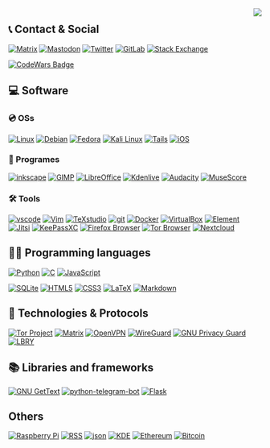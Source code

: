 <!--- ## 🤔 What do I do? --->
<img align='right' src='https://komarev.com/ghpvc/?username=zer0-x&color=blue'>

## :telephone_receiver: Contact & Social
[![Matrix](https://img.shields.io/badge/Matrix-000000?style=for-the-badge&logo=Matrix&logoColor=white)](https://matrix.to/#/@zer0-x:matrix.org)
[![Mastodon](https://img.shields.io/badge/Mastodon-3088D4?style=for-the-badge&logo=Mastodon&logoColor=white)](https://mastodon.social/@zer0_x)
[![Twitter](https://img.shields.io/badge/Twitter-1DA1F2?style=for-the-badge&logo=Twitter&logoColor=white)](https://twitter.com/zer0_x0)
[![GitLab](https://img.shields.io/badge/GitLab-FCA121?style=for-the-badge&logo=GitLab&logoColor=white)](https://gitlab.com/zer0-x)
[![Stack Exchange](https://img.shields.io/badge/Stack%20Exchange-1E5397?style=for-the-badge&logo=Stack%20Exchange&logoColor=white)](https://stackexchange.com/users/21136379/zer0-x)

[![CodeWars Badge](https://www.codewars.com/users/zer0-x/badges/large)](https://www.codewars.com/users/zer0-x)



## 💻 Software
### 💿 OSs
[![Linux](https://img.shields.io/badge/Linux-000000?style=for-the-badge&logo=linux&logoColor=white)](https://www.kernel.org/)
[![Debian](https://img.shields.io/badge/Debian-A81D33?style=for-the-badge&logo=Debian&logoColor=white)](https://www.debian.org/)
[![Fedora](https://img.shields.io/badge/Fedora-294172?style=for-the-badge&logo=Fedora&logoColor=white)](https://getfedora.org/)
[![Kali Linux](https://img.shields.io/badge/Kali%20Linux-557C94?style=for-the-badge&logo=Kali%20Linux&logoColor=white)](https://www.kali.org/)
[![Tails](https://img.shields.io/badge/Tails-56347C?style=for-the-badge&logo=Tails&logoColor=white)](https://tails.boum.org/)
[![iOS](https://img.shields.io/badge/iOS-000000?style=for-the-badge)](https://www.apple.com/ios)



### :floppy_disk: Programes
[![inkscape](https://img.shields.io/badge/inkscape-000000?style=for-the-badge&logo=inkscape&logoColor=white)](https://inkscape.org/)
[![GIMP](https://img.shields.io/badge/GIMP-5C5543?style=for-the-badge&logo=GIMP&logoColor=white)](https://www.gimp.org/)
[![LibreOffice](https://img.shields.io/badge/LibreOffice-18A303?style=for-the-badge&logo=LibreOffice&logoColor=white)](https://www.libreoffice.org/)
[![Kdenlive](https://img.shields.io/badge/Kdenlive-527EB2?style=for-the-badge&logo=Kdenlive&logoColor=white)](https://kdenlive.org/en/)
[![Audacity](https://img.shields.io/badge/Audacity-0000CC?style=for-the-badge&logo=Audacity&logoColor=white)](https://www.audacityteam.org/)
[![MuseScore](https://img.shields.io/badge/MuseScore-1A70B8?style=for-the-badge&logo=MuseScore&logoColor=white)](https://musescore.org)



### 🛠️ Tools
[![vscode](https://img.shields.io/badge/vscode-007ACC?style=for-the-badge&logo=Visual%20Studio%20Code&logoColor=white)](https://code.visualstudio.com/)
[![Vim](https://img.shields.io/badge/Vim-019733?style=for-the-badge&logo=Vim&logoColor=white)](https://www.vim.org/)
[![TeXstudio](https://img.shields.io/badge/TeXstudio-29003d?style=for-the-badge)](https://www.texstudio.org/)
[![git](https://img.shields.io/badge/git-F05032?style=for-the-badge&logo=git&logoColor=white)](https://git-scm.com/)
[![Docker](https://img.shields.io/badge/Docker-2496ED?style=for-the-badge&logo=Docker&logoColor=white)](https://www.docker.com/)
[![VirtualBox](https://img.shields.io/badge/VirtualBox-183A61?style=for-the-badge&logo=VirtualBox&logoColor=white)](https://www.virtualbox.org/)
[![Element](https://img.shields.io/badge/Element-0DBD8B?style=for-the-badge&logo=Element&logoColor=white)](https://element.io/)
[![Jitsi](https://img.shields.io/badge/Jitsi-97979A?style=for-the-badge&logo=Jitsi&logoColor=white)](https://jitsi.org/)
[![KeePassXC](https://img.shields.io/badge/KeePassXC-6CAC4D?style=for-the-badge&logo=KeePassXC&logoColor=white)](https://keepassxc.org/)
[![Firefox Browser](https://img.shields.io/badge/Firefox%20Browser-FF7139?style=for-the-badge&logo=Firefox%20Browser&logoColor=white)](https://www.mozilla.org/en-US/firefox/new/)
[![Tor Browser](https://img.shields.io/badge/Tor%20Browser-7D4698?style=for-the-badge&logo=Tor%20Browser&logoColor=white)](https://www.torproject.org/)
[![Nextcloud](https://img.shields.io/badge/Nextcloud-0082C9?style=for-the-badge&logo=Nextcloud&logoColor=white)](https://nextcloud.com/)


## :man_technologist: Programming languages
[![Python](https://img.shields.io/badge/Python-3776AB?style=for-the-badge&logo=Python&logoColor=white)](https://www.python.org/)
[![C](https://img.shields.io/badge/Language-A8B9CC?style=for-the-badge&logo=C&logoColor=gray)](https://en.wikipedia.org/wiki/C_(programming_language))
[![JavaScript](https://img.shields.io/badge/JavaScript-F7DF1E?style=for-the-badge&logo=JavaScript&logoColor=white)](https://www.javascript.com/)

[![SQLite](https://img.shields.io/badge/SQLite-003B57?style=for-the-badge&logo=SQLite&logoColor=white)](https://sqlite.org/index.html)
[![HTML5](https://img.shields.io/badge/HTML-E34F26?style=for-the-badge&logo=HTML5&logoColor=white)](https://simple.wikipedia.org/wiki/HTML)
[![CSS3](https://img.shields.io/badge/CSS-1572B6?style=for-the-badge&logo=CSS3&logoColor=white)](https://en.wikipedia.org/wiki/CSS)
[![LaTeX](https://img.shields.io/badge/LaTeX-008080?style=for-the-badge&logo=LaTeX&logoColor=white)](https://www.latex-project.org/)
[![Markdown](https://img.shields.io/badge/Markdown-000000?style=for-the-badge&logo=Markdown&logoColor=white)](https://www.markdownguide.org/)

## 🔌 Technologies & Protocols
[![Tor Project](https://img.shields.io/badge/Tor-7E4798?style=for-the-badge&logo=Tor%20Project&logoColor=white)](https://www.torproject.org/)
[![Matrix](https://img.shields.io/badge/Matrix-000000?style=for-the-badge&logo=Matrix&logoColor=white)](https://matrix.org/)
[![OpenVPN](https://img.shields.io/badge/OpenVPN-EA7E20?style=for-the-badge&logo=OpenVPN&logoColor=white)](https://openvpn.net/)
[![WireGuard](https://img.shields.io/badge/WireGuard-88171A?style=for-the-badge&logo=WireGuard&logoColor=white)](https://www.wireguard.com/)
[![GNU Privacy Guard](https://img.shields.io/badge/GNU%20Privacy%20Guard-0093DD?style=for-the-badge&logo=GNU%20Privacy%20Guard&logoColor=white)](https://www.gnupg.org/)
[![LBRY](https://img.shields.io/badge/LBRY-2F9176?style=for-the-badge&logo=LBRY&logoColor=white)](https://lbry.com/)


## 📚 Libraries and frameworks
[![GNU GetText](https://img.shields.io/badge/GNU%20gettext-000000?style=for-the-badge&logo=Google%20Translate&logoColor=white)](https://www.gnu.org/software/gettext)
[![python-telegram-bot](https://img.shields.io/badge/Python%20Telegram%20bot-26A5E4?style=for-the-badge&logo=Telegram&logoColor=white)](https://python-telegram-bot.org/)
[![Flask](https://img.shields.io/badge/Python%20Flask-000000?style=for-the-badge&logo=Flask&logoColor=white)](https://flask.palletsprojects.com)

## Others
[![Raspberry Pi](https://img.shields.io/badge/Raspberry%20Pi-A22846?style=for-the-badge&logo=Raspberry%20Pi&logoColor=white)](https://www.raspberrypi.org/)
[![RSS](https://img.shields.io/badge/RSS-FFA500?style=for-the-badge&logo=RSS&logoColor=white)](https://en.wikipedia.org/wiki/RSS)
[![json](https://img.shields.io/badge/json-000000?style=for-the-badge&logo=json&logoColor=white)](https://en.wikipedia.org/wiki/JSON)
[![KDE](https://img.shields.io/badge/KDE-1D99F3?style=for-the-badge&logo=KDE&logoColor=white)](https://kde.org/)
[![Ethereum](https://img.shields.io/badge/Ethereum-3C3C3D?style=for-the-badge&logo=Ethereum&logoColor=white)](https://ethereum.org)
[![Bitcoin](https://img.shields.io/badge/Bitcoin-F7931A?style=for-the-badge&logo=Bitcoin&logoColor=white)](https://bitcoin.org/)

